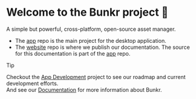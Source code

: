 # Welcome to the Bunkr project 👋
A simple but powerful, cross-platform, open-source asset manager.

* The [app](https://github.com/bunkr-dev/app) repo is the main project for the desktop application.
* The [website](https://github.com/bunkr-dev/website) repo is where we publish our documentation. The source for this documentation is part of the [app](https://github.com/bunkr-dev/app) repo.

> [!Tip]
> Checkout the [App Development](https://github.com/orgs/bunkr-dev/projects/1) project to see our roadmap and current development efforts.</br>
> And see our [Documentation](https://bunkr.dev) for more information about Bunkr.

